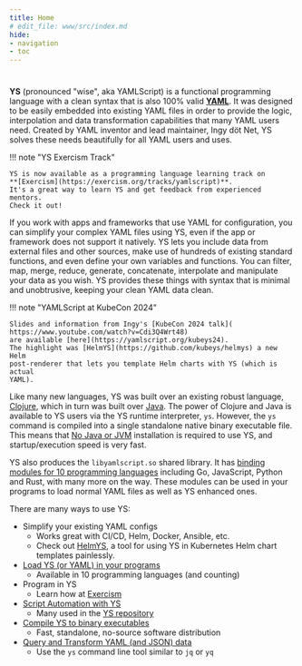 ```yaml
---
title: Home
# edit_file: www/src/index.md
hide:
- navigation
- toc
---
```



<!--
Landing page for YS:

* What is YS?
-->
<h1 class="empty"></h1><!-- disable auto title -->

**YS** (pronounced "wise", aka YAMLScript) is a functional programming
language with a clean syntax that is also 100% valid **[YAML](
https://yaml.org)**.
It was designed to be easily embedded into existing YAML files in order to
provide the logic, interpolation and data transformation capabilities that many
YAML users need.
Created by YAML inventor and lead maintainer, Ingy döt Net, YS solves these
needs beautifully for all YAML users and uses.

!!! note "YS Exercism Track"

    YS is now available as a programming language learning track on
    **[Exercism](https://exercism.org/tracks/yamlscript)**.
    It's a great way to learn YS and get feedback from experienced mentors.
    Check it out!

If you work with apps and frameworks that use YAML for configuration, you can
simplify your complex YAML files using YS, even if the app or framework
does not support it natively.
YS lets you include data from external files and other sources, make use of
hundreds of existing standard functions, and even define your own variables and
functions.
You can filter, map, merge, reduce, generate, concatenate, interpolate and
manipulate your data as you wish.
YS provides these things with syntax that is minimal and unobtrusive, keeping
your clean YAML data clean.

!!! note "YAMLScript at KubeCon 2024"

    Slides and information from Ingy's [KubeCon 2024 talk](
    https://www.youtube.com/watch?v=Cdi3Q4Wrt48)
    are available [here](https://yamlscript.org/kubeys24).
    The highlight was [HelmYS](https://github.com/kubeys/helmys) a new Helm
    post-renderer that lets you template Helm charts with YS (which is actual
    YAML).

Like many new languages, YS was built over an existing robust language,
[Clojure](https://clojure.org), which in turn was built over
[Java](https://java.com).
The power of Clojure and Java is available to YS users via the YS runtime
interpreter, `ys`.
However, the `ys` command is compiled into a single standalone native binary
executable file.
This means that <u>No Java or JVM</u> installation is required to use YS, and
startup/execution speed is very fast.

YS also produces the `libyamlscript.so` shared library.
It has [binding modules for 10 programming languages](doc/bindings.md) including
Go, JavaScript, Python and Rust, with many more on the way.
These modules can be used in your programs to load normal YAML files as well as
YS enhanced ones.

There are many ways to use YS:

* Simplify your existing YAML configs
  * Works great with CI/CD, Helm, Docker, Ansible, etc.
  * Check out [HelmYS](https://github.com/kubeys/helmys), a tool for using
    YS in Kubernetes Helm chart templates painlessly.
* [Load YS (or YAML) in your programs](doc/bindings.md)
  * Available in 10 programming languages (and counting)
* Program in YS
  * Learn how at [Exercism](https://exercism.org/tracks/yamlscript)
* [Script Automation with YS](doc/examples.md)
  * Many used in the [YS repository](https://github.com/yaml/yamlscript)
* [Compile YS to binary executables](doc/binary.md)
  * Fast, standalone, no-source software distribution
* [Query and Transform YAML (and JSON) data](doc/query.md)
  * Use the `ys` command line tool similar to `jq` or `yq`

